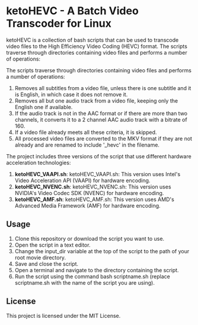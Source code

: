 # ketoHEVC - A Batch Video Transcoder for Linux

ketoHEVC is a collection of bash scripts that can be used to transcode video files to the High Efficiency Video Coding (HEVC) format. The scripts traverse through directories containing video files and performs a number of operations:

The scripts traverse through directories containing video files and performs a number of operations:

1. Removes all subtitles from a video file, unless there is one subtitle and it is English, in which case it does not remove it.
2. Removes all but one audio track from a video file, keeping only the English one if available.
3. If the audio track is not in the AAC format or if there are more than two channels, it converts it to a 2 channel AAC audio track with a bitrate of 160.
4. If a video file already meets all these criteria, it is skipped.
5. All processed video files are converted to the MKV format if they are not already and are renamed to include '_hevc' in the filename.

The project includes three versions of the script that use different hardware acceleration technologies:

1. **ketoHEVC_VAAPI.sh**: ketoHEVC_VAAPI.sh: This version uses Intel's Video Acceleration API (VAAPI) for hardware encoding.
2. **ketoHEVC_NVENC.sh**: ketoHEVC_NVENC.sh: This version uses NVIDIA's Video Codec SDK (NVENC) for hardware encoding.
3. **ketoHEVC_AMF.sh**: ketoHEVC_AMF.sh: This version uses AMD's Advanced Media Framework (AMF) for hardware encoding.


## Usage

1. Clone this repository or download the script you want to use.
2. Open the script in a text editor.
3. Change the input_dir variable at the top of the script to the path of your root movie directory.
4. Save and close the script.
5. Open a terminal and navigate to the directory containing the script.
6. Run the script using the command bash scriptname.sh (replace scriptname.sh with the name of the script you are using).

## License

This project is licensed under the MIT License. 
